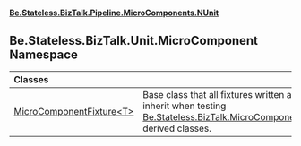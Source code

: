 #### [Be.Stateless.BizTalk.Pipeline.MicroComponents.NUnit](README.md 'README')

## Be.Stateless.BizTalk.Unit.MicroComponent Namespace

| Classes | |
| :--- | :--- |
| [MicroComponentFixture&lt;T&gt;](MicroComponentFixture_T_.md 'Be.Stateless.BizTalk.Unit.MicroComponent.MicroComponentFixture<T>') | Base class that all fixtures written against `NUnit` should inherit when testing [Be.Stateless.BizTalk.MicroComponent.IMicroComponent](https://docs.microsoft.com/en-us/dotnet/api/Be.Stateless.BizTalk.MicroComponent.IMicroComponent 'Be.Stateless.BizTalk.MicroComponent.IMicroComponent')-derived classes. |
